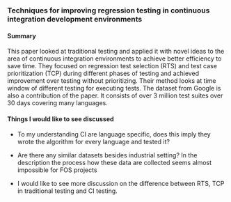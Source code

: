 ### Techniques for improving regression testing in continuous integration development environments

#### Summary

This paper looked at traditional testing and applied it with novel ideas to the area of continuous integration environments to achieve better efficiency to save time. They focused on regression test selection (RTS) and test case prioritization (TCP) during different phases of testing and achieved improvement over testing without prioritizing. Their method looks at time window of different testing for executing tests. The dataset from Google is also a contribution of the paper. It consists of over 3 million test suites over 30 days covering many languages.

#### Things I would like to see discussed

- To my understanding CI are language specific, does this imply they wrote the algorithm for every language and tested it?

- Are there any similar datasets besides industrial setting? In the description the process how these data are collected seems almost impossible for FOS projects

- I would like to see more discussion on the difference between RTS, TCP in traditional testing and CI testing.
